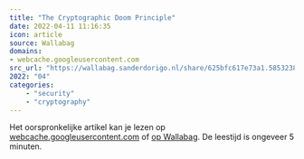```yaml
---
title: "The Cryptographic Doom Principle"
date: 2022-04-11 11:16:35
icon: article
source: Wallabag
domains:
- webcache.googleusercontent.com
src_url: "https://wallabag.sanderdorigo.nl/share/625bfc617e73a1.58532387"
2022: "04"
categories:
    - "security"
    - "cryptography"
---
```

Het oorspronkelijke artikel kan je lezen op [webcache.googleusercontent.com](http://webcache.googleusercontent.com/search?q=cache:EJ2-tuBSNx0J:https://moxie.org/2011/12/13/the-cryptographic-doom-principle.html&amp;hl=nl&amp;gl=nl&amp;strip=1&amp;vwsrc=0) of [op Wallabag](https://wallabag.sanderdorigo.nl/share/625bfc617e73a1.58532387). De leestijd is ongeveer 5 minuten.